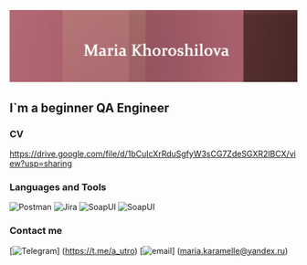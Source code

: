 ![Header](https://github.com/utro19/utro19/blob/main/assets/header.jpg)

## I`m a beginner QA Engineer

### CV
https://drive.google.com/file/d/1bCuIcXrRduSgfyW3sCG7ZdeSGXR2lBCX/view?usp=sharing

### Languages and Tools
 ![Postman](https://img.shields.io/badge/-Postman-646062?style=for-the-badge&logo=postman&logoColor=FF6C37)
![Jira](https://img.shields.io/badge/-Jira-646062?style=for-the-badge&logo=jira&logoColor=0052CC)
![SoapUI](https://img.shields.io/badge/-Charles-646062?style=for-the-badge&logo=Charles&logoColor=F3F5F5)
![SoapUI](https://img.shields.io/badge/-DevTOOLS-646062?style=for-the-badge&logo=googlechrome&logoColor=4285F4)

### Contact me
[![Telegram](https://img.shields.io/badge/-Telegram-646062?style=for-the-badge&logo=Telegram&logoColor=26A5E4)] (https://t.me/a_utro)
[![email](https://img.shields.io/badge/-email-646062?style=for-the-badge&logo=gmail&logoColor=EA4335)] (maria.karamelle@yandex.ru)
